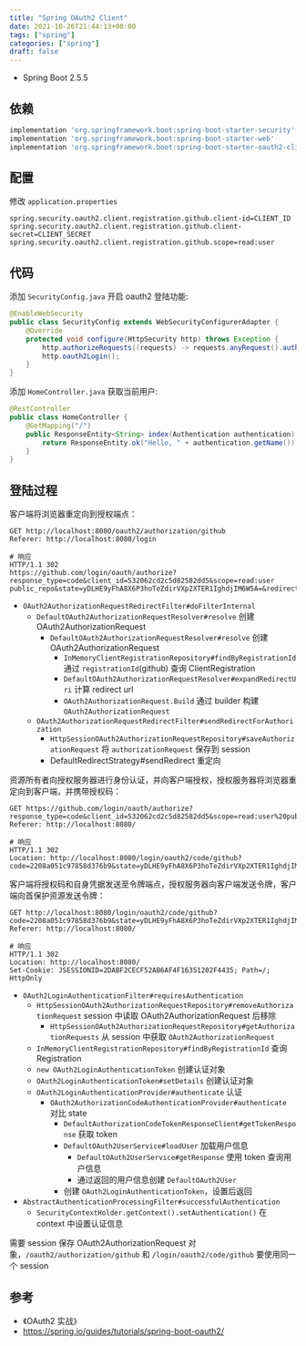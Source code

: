 ```yaml
---
title: "Spring OAuth2 Client"
date: 2021-10-26T21:44:13+08:00
tags: ["spring"]
categories: ["spring"]
draft: false
---
```


- Spring Boot 2.5.5

## 依赖

```gradle
implementation 'org.springframework.boot:spring-boot-starter-security'
implementation 'org.springframework.boot:spring-boot-starter-web'
implementation 'org.springframework.boot:spring-boot-starter-oauth2-client'
```

## 配置

修改 `application.properties`

```properties
spring.security.oauth2.client.registration.github.client-id=CLIENT_ID
spring.security.oauth2.client.registration.github.client-secret=CLIENT_SECRET
spring.security.oauth2.client.registration.github.scope=read:user
```

## 代码

添加 `SecurityConfig.java` 开启 oauth2 登陆功能:

```java
@EnableWebSecurity
public class SecurityConfig extends WebSecurityConfigurerAdapter {
    @Override
    protected void configure(HttpSecurity http) throws Exception {
        http.authorizeRequests((requests) -> requests.anyRequest().authenticated());
        http.oauth2Login();
    }
}
```

添加 `HomeController.java` 获取当前用户:

```java
@RestController
public class HomeController {
    @GetMapping("/")
    public ResponseEntity<String> index(Authentication authentication) {
        return ResponseEntity.ok("Hello, " + authentication.getName());
    }
}
```
## 登陆过程

客户端将浏览器重定向到授权端点：

```text
GET http://localhost:8080/oauth2/authorization/github
Referer: http://localhost:8080/login

# 响应
HTTP/1.1 302
https://github.com/login/oauth/authorize?response_type=code&client_id=532062cd2c5d82582dd5&scope=read:user public_repo&state=yDLHE9yFhA8X6P3hoTeZdirVXp2XTER1IghdjIM6W5A=&redirect_uri=http://localhost:8080/login/oauth2/code/github
```

- `OAuth2AuthorizationRequestRedirectFilter#doFilterInternal`
  - `DefaultOAuth2AuthorizationRequestResolver#resolve` 创建 OAuth2AuthorizationRequest
    - `DefaultOAuth2AuthorizationRequestResolver#resolve` 创建 OAuth2AuthorizationRequest
      - `InMemoryClientRegistrationRepository#findByRegistrationId` 通过 `registrationId`(github) 查询 ClientRegistration
      - `DefaultOAuth2AuthorizationRequestResolver#expandRedirectUri` 计算 redirect url
      - `OAuth2AuthorizationRequest.Build` 通过 builder 构建 `OAuth2AuthorizationRequest`
  - `OAuth2AuthorizationRequestRedirectFilter#sendRedirectForAuthorization`
    - `HttpSessionOAuth2AuthorizationRequestRepository#saveAuthorizationRequest` 将 `authorizationRequest` 保存到 session
    - DefaultRedirectStrategy#sendRedirect 重定向

资源所有者向授权服务器进行身份认证，并向客户端授权，授权服务器将浏览器重定向到客户端，并携带授权码：

```text
GET https://github.com/login/oauth/authorize?response_type=code&client_id=532062cd2c5d82582dd5&scope=read:user%20public_repo&state=yDLHE9yFhA8X6P3hoTeZdirVXp2XTER1IghdjIM6W5A%3D&redirect_uri=http://localhost:8080/login/oauth2/code/github
Referer: http://localhost:8080/

# 响应
HTTP/1.1 302
Location: http://localhost:8080/login/oauth2/code/github?code=2208a051c97858d376b9&state=yDLHE9yFhA8X6P3hoTeZdirVXp2XTER1IghdjIM6W5A%3D
```

客户端将授权码和自身凭据发送至令牌端点，授权服务器向客户端发送令牌，客户端向首保护资源发送令牌：

```text
GET http://localhost:8080/login/oauth2/code/github?code=2208a051c97858d376b9&state=yDLHE9yFhA8X6P3hoTeZdirVXp2XTER1IghdjIM6W5A%3D
Referer: http://localhost:8080/

# 响应
HTTP/1.1 302
Location: http://localhost:8080/
Set-Cookie: JSESSIONID=2DABF2CECF52AB6AF4F16351202F4435; Path=/; HttpOnly
```

- `OAuth2LoginAuthenticationFilter#requiresAuthentication`
  - `HttpSessionOAuth2AuthorizationRequestRepository#removeAuthorizationRequest` session 中读取 OAuth2AuthorizationRequest 后移除
    - `HttpSessionOAuth2AuthorizationRequestRepository#getAuthorizationRequests` 从 session 中获取 `OAuth2AuthorizationRequest`
  - `InMemoryClientRegistrationRepository#findByRegistrationId` 查询 Registration
  - `new OAuth2LoginAuthenticationToken` 创建认证对象
  - `OAuth2LoginAuthenticationToken#setDetails` 创建认证对象
  - `OAuth2LoginAuthenticationProvider#authenticate` 认证
    - `OAuth2AuthorizationCodeAuthenticationProvider#authenticate` 对比 state
      - `DefaultAuthorizationCodeTokenResponseClient#getTokenResponse` 获取 token
      - `DefaultOAuth2UserService#loadUser` 加载用户信息
        - `DefaultOAuth2UserService#getResponse` 使用 token 查询用户信息
        - 通过返回的用户信息创建 `DefaultOAuth2User`
      - 创建 `OAuth2LoginAuthenticationToken`，设置后返回
- `AbstractAuthenticationProcessingFilter#successfulAuthentication`
  - `SecurityContextHolder.getContext().setAuthentication()` 在 context 中设置认证信息

需要 session 保存 OAuth2AuthorizationRequest 对象，`/oauth2/authorization/github` 和 `/login/oauth2/code/github` 要使用同一个 session

## 参考

- 《OAuth2 实战》
- https://spring.io/guides/tutorials/spring-boot-oauth2/
